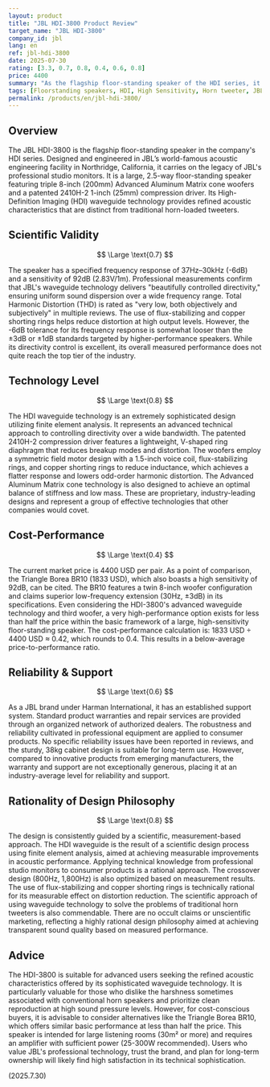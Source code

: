 ```yaml
---
layout: product
title: "JBL HDI-3800 Product Review"
target_name: "JBL HDI-3800"
company_id: jbl
lang: en
ref: jbl-hdi-3800
date: 2025-07-30
rating: [3.3, 0.7, 0.8, 0.4, 0.6, 0.8]
price: 4400
summary: "As the flagship floor-standing speaker of the HDI series, it features advanced waveguide technology but is challenged by its cost-performance ratio."
tags: [Floorstanding speakers, HDI, High Sensitivity, Horn tweeter, JBL]
permalink: /products/en/jbl-hdi-3800/
---
```

## Overview

The JBL HDI-3800 is the flagship floor-standing speaker in the company's HDI series. Designed and engineered in JBL’s world-famous acoustic engineering facility in Northridge, California, it carries on the legacy of JBL's professional studio monitors. It is a large, 2.5-way floor-standing speaker featuring triple 8-inch (200mm) Advanced Aluminum Matrix cone woofers and a patented 2410H-2 1-inch (25mm) compression driver. Its High-Definition Imaging (HDI) waveguide technology provides refined acoustic characteristics that are distinct from traditional horn-loaded tweeters.

## Scientific Validity

$$ \Large \text{0.7} $$

The speaker has a specified frequency response of 37Hz–30kHz (-6dB) and a sensitivity of 92dB (2.83V/1m). Professional measurements confirm that JBL's waveguide technology delivers "beautifully controlled directivity," ensuring uniform sound dispersion over a wide frequency range. Total Harmonic Distortion (THD) is rated as "very low, both objectively and subjectively" in multiple reviews. The use of flux-stabilizing and copper shorting rings helps reduce distortion at high output levels. However, the -6dB tolerance for its frequency response is somewhat looser than the ±3dB or ±1dB standards targeted by higher-performance speakers. While its directivity control is excellent, its overall measured performance does not quite reach the top tier of the industry.

## Technology Level

$$ \Large \text{0.8} $$

The HDI waveguide technology is an extremely sophisticated design utilizing finite element analysis. It represents an advanced technical approach to controlling directivity over a wide bandwidth. The patented 2410H-2 compression driver features a lightweight, V-shaped ring diaphragm that reduces breakup modes and distortion. The woofers employ a symmetric field motor design with a 1.5-inch voice coil, flux-stabilizing rings, and copper shorting rings to reduce inductance, which achieves a flatter response and lowers odd-order harmonic distortion. The Advanced Aluminum Matrix cone technology is also designed to achieve an optimal balance of stiffness and low mass. These are proprietary, industry-leading designs and represent a group of effective technologies that other companies would covet.

## Cost-Performance

$$ \Large \text{0.4} $$

The current market price is 4400 USD per pair. As a point of comparison, the Triangle Borea BR10 (1833 USD), which also boasts a high sensitivity of 92dB, can be cited. The BR10 features a twin 8-inch woofer configuration and claims superior low-frequency extension (30Hz, ±3dB) in its specifications. Even considering the HDI-3800's advanced waveguide technology and third woofer, a very high-performance option exists for less than half the price within the basic framework of a large, high-sensitivity floor-standing speaker. The cost-performance calculation is: 1833 USD ÷ 4400 USD ≈ 0.42, which rounds to 0.4. This results in a below-average price-to-performance ratio.

## Reliability & Support

$$ \Large \text{0.6} $$

As a JBL brand under Harman International, it has an established support system. Standard product warranties and repair services are provided through an organized network of authorized dealers. The robustness and reliability cultivated in professional equipment are applied to consumer products. No specific reliability issues have been reported in reviews, and the sturdy, 38kg cabinet design is suitable for long-term use. However, compared to innovative products from emerging manufacturers, the warranty and support are not exceptionally generous, placing it at an industry-average level for reliability and support.

## Rationality of Design Philosophy

$$ \Large \text{0.8} $$

The design is consistently guided by a scientific, measurement-based approach. The HDI waveguide is the result of a scientific design process using finite element analysis, aimed at achieving measurable improvements in acoustic performance. Applying technical knowledge from professional studio monitors to consumer products is a rational approach. The crossover design (800Hz, 1,800Hz) is also optimized based on measurement results. The use of flux-stabilizing and copper shorting rings is technically rational for its measurable effect on distortion reduction. The scientific approach of using waveguide technology to solve the problems of traditional horn tweeters is also commendable. There are no occult claims or unscientific marketing, reflecting a highly rational design philosophy aimed at achieving transparent sound quality based on measured performance.

## Advice

The HDI-3800 is suitable for advanced users seeking the refined acoustic characteristics offered by its sophisticated waveguide technology. It is particularly valuable for those who dislike the harshness sometimes associated with conventional horn speakers and prioritize clean reproduction at high sound pressure levels. However, for cost-conscious buyers, it is advisable to consider alternatives like the Triangle Borea BR10, which offers similar basic performance at less than half the price. This speaker is intended for large listening rooms (30m² or more) and requires an amplifier with sufficient power (25-300W recommended). Users who value JBL's professional technology, trust the brand, and plan for long-term ownership will likely find high satisfaction in its technical sophistication.

(2025.7.30)
